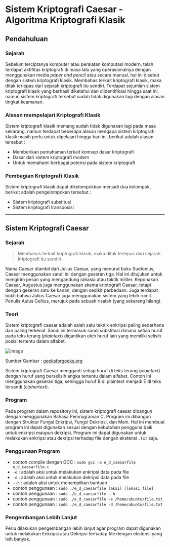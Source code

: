 # Sistem Kriptografi Caesar - Algoritma Kriptografi Klasik 

## Pendahuluan
### Sejarah
Sebelum terciptanya komputer atau peralatan komputasi modern, telah terdapat aktifitas kriptografi di masa lalu yang operasionalnya dengan menggunakan media *paper and pencil* atau secara manual, hal ini disebut dengan sistem kriptografi klasik. Membahas terkait kriptografi klasik, maka ditak terlepas dari sejarah kriptografi itu sendiri. Terdapat sejumlah sistem kriptografi klasik yang berhasil diketahui dan diidentifikasi hingga saat ini, namun sistem kriptografi tersebut sudah tidak digunakan lagi dengan alasan tingkat keamanan.

### Alasan mempelajari Kriptografi Klasik
Sistem kriptografi klasik memang sudah tidak digunakan lagi pada masa sekarang, namun terdapat beberapa alasan mengapa sistem kriptografi klasik masih perlu untuk dipelajari hingga hari ini, berikut adalah alasan tersebut :
 - Memberikan pemahaman terkait komsep dasar kriptografi
 - Dasar dari sistem kriptografi modern
 - Untuk memahami berbagai potensi pada sistem kriptografi

### Pembagian Kriptografi Klasik
Sistem kriptografi klasik dapat dikelompokkan menjadi dua kelompok, berikut adalah pengelompokan tersebut :
 - Sistem kriptografi substitusi
 - Sistem kriptografi transposisi

---

## Sistem Kriptografi Caesar
### Sejarah
>Membahas terkait kriptografi klasik, maka ditak terlepas dari sejarah kriptografi itu sendiri.

Nama Caesar diambil dari Julius Caesar, yang menurut buku Suetonius, Caesar menggunakan sandi ini dengan geseran tiga. Hal ini ditujukan untuk mengirim pesan yang mengandung rahasia atau taktik militer. Keponakan Caesar, Augustus juga menggunakan skema kriptografi Caesar, tetapi dengan geseran satu ke kanan, dengan sedikit perbedaan. Juga terdapat bukti bahwa Julius Caesar juga menggunakan sistem yang lebih rumit. Penulis Aulus Gellius, merujuk pada sebuah risalah (yang sekarang hilang).

### Teori
Sistem kriptografi caesar adalah salah satu teknik enkripsi paling sederhana dan paling terkenal. Sandi ini termasuk sandi substitusi dimana setiap huruf pada teks terang (_plaintext_) digantikan oleh huruf lain yang memiliki selisih posisi tertentu dalam alfabet. 

![image](https://user-images.githubusercontent.com/117842809/201686128-5606dcca-7476-436b-bdef-6b7b95d898b5.png)
 
Sumber Gambar : [geeksforgeeks.org](https://www.geeksforgeeks.org/caesar-cipher-in-cryptography/)

Sistem kriptografi Caesar mengganti setiap huruf di teks terang (_plaintext_) dengan huruf yang berselisih angka tertentu dalam alfabet. Contoh ini menggunakan geseran tiga, sehingga huruf B di plaintext menjadi E di teks tersandi (_ciphertext_).

### Program
Pada program dalam repository ini, sistem kriptografi caesar dibangun dengan menggunakan Bahasa Pemrograman C. Program ini dibangun dengan Struktur Fungsi Enkripsi, Fungsi Dekripsi, dan Main. Hal ini membuat program ini dapat digunakan sesuai dengan kebutuhan pengguna baik untuk enkripsi maupun dekripsi. Program ini dapat digunakan untuk melakukan enkripsi atau dekripsi terhadap file dengan ekstensi `.txt` saja. 

### Penggunaan Program
 - contoh compile dengan GCC : `sudo gcc -o e_d_caesarfile  e_d_caesarfile.c`
 - `-e`  : adalah aksi untuk melakukan enkripsi data pada file
 - `-d`  : adalah aksi untuk melakukan dekripsi data pada file
 - `--h` : adalah aksi untuk menampilkan bantuan
 - contoh penggunaan : `sudo ./e_d_caesarfile [aksi] [lokasi file]`
 - contoh penggunaan : `sudo ./e_d_caesarfile --h`
 - contoh penggunaan : `sudo ./e_d_caesarfile -e /home/ubuntu/file.txt`
 - contoh penggunaan : `sudo ./e_d_caesarfile -d /home/ubuntu/file.txt`
 
 ### Pengembangan Lebih Lanjut
 Perlu dilakukan pengembangan lebih lanjut agar program dapat digunakan untuk melakukan Enkripsi atau Dekripsi terhadap file dengan ekstensi yang leih banyak.
